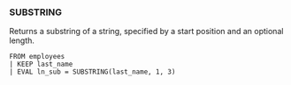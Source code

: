 <!--
This is generated by ESQL's AbstractFunctionTestCase. Do no edit it. See ../README.md for how to regenerate it.
-->

### SUBSTRING
Returns a substring of a string, specified by a start position and an optional length.

```
FROM employees
| KEEP last_name
| EVAL ln_sub = SUBSTRING(last_name, 1, 3)
```
